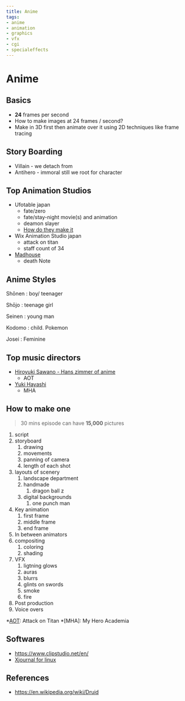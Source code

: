 ```yaml
---
title: Anime
tags:
- anime
- animation
- graphics
- vfx
- cgi
- specialeffects
---
```


# Anime

<TagLinks />

## Basics

* **24** frames per second
* How to make images at 24 frames / second?
* Make in 3D first then animate over it using 2D techniques like frame tracing

## Story Boarding

* Villain - we detach from
* Antihero - immoral still we root for character

## Top Animation Studios

* Ufotable japan
  * fate/zero
  * fate/stay-night movie(s) and animation
  * deamon slayer
  * [How do they make it](https://youtu.be/pYJ8Jgt8MwI)
* Wix Animation Studio japan
  * attack on titan
  * staff count of 34
* [Madhouse](https://en.wikipedia.org/wiki/Madhouse_(company))
  * death Note

## Anime Styles

Shōnen
: boy/ teenager

Shōjo
: teenage girl

Seinen
: young man

Kodomo
: child. Pokemon

Josei
: Feminine


## Top music directors

* [Hiroyuki Sawano - Hans zimmer of anime](https://en.wikipedia.org/wiki/Hiroyuki_Sawano)
  * AOT
* [Yuki Hayashi](https://en.wikipedia.org/wiki/Yuki_Hayashi_(composer))
  * MHA

## How to make one

> 30 mins episode can have **15,000** pictures

1. script
2. storyboard
   1. drawing
   2. movements
   3. panning of camera
   4. length of each shot
3. layouts of scenery
   1. landscape department
   2. handmade
      1. dragon ball z
   3. digital backgrounds
      1. one punch man
4. Key animation
   1. first frame
   2. middle frame
   3. end frame
5. In between animators
6. compositing
   1. coloring
   2. shading
7. VFX
   1. ligtning glows
   2. auras
   3. blurrs
   4. glints on swords
   5. smoke
   6. fire
8. Post production
9. Voice overs

*[AOT]: Attack on Titan
*[MHA]: My Hero Academia

[AOT]: https://en.wikipedia.org/wiki/Attack_on_Titan_(TV_series)
[Ufotable]: https://en.wikipedia.org/wiki/Ufotable
[Wix]: https://en.wikipedia.org/wiki/Wit_Studio

## Softwares

* https://www.clipstudio.net/en/
* [Xjournal for linux](http://xournal.sourceforge.net/)


## References

* https://en.wikipedia.org/wiki/Druid

<Footer />

